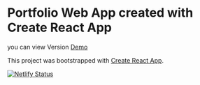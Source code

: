 # Portfolio Web App created with Create React App

you can view Version [Demo](https://roses.netlify.app/)

This project was bootstrapped with [Create React App](https://github.com/facebook/create-react-app).

[![Netlify Status](https://api.netlify.com/api/v1/badges/2e074d74-3a7d-4566-8cf3-c5129211ffd9/deploy-status)](https://app.netlify.com/sites/facesar/deploys)
